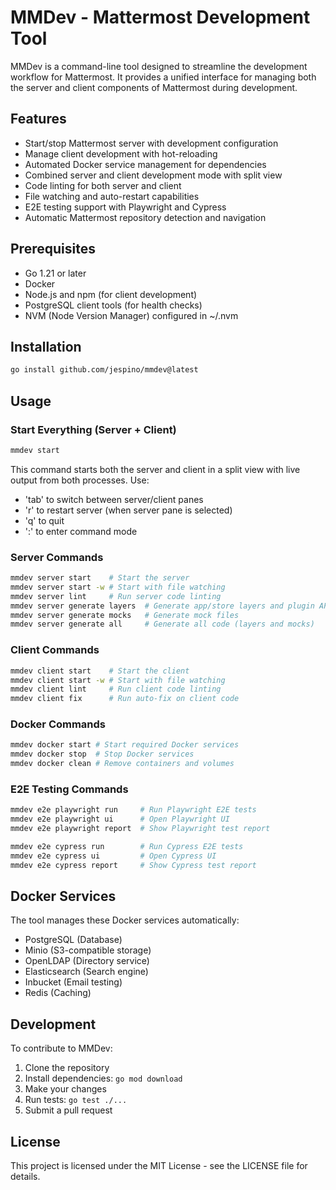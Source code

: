 # MMDev - Mattermost Development Tool

MMDev is a command-line tool designed to streamline the development workflow for Mattermost. It provides a unified interface for managing both the server and client components of Mattermost during development.

## Features

- Start/stop Mattermost server with development configuration
- Manage client development with hot-reloading
- Automated Docker service management for dependencies
- Combined server and client development mode with split view
- Code linting for both server and client
- File watching and auto-restart capabilities
- E2E testing support with Playwright and Cypress
- Automatic Mattermost repository detection and navigation

## Prerequisites

- Go 1.21 or later
- Docker
- Node.js and npm (for client development)
- PostgreSQL client tools (for health checks)
- NVM (Node Version Manager) configured in ~/.nvm

## Installation

```bash
go install github.com/jespino/mmdev@latest
```

## Usage

### Start Everything (Server + Client)

```bash
mmdev start
```

This command starts both the server and client in a split view with live output from both processes. Use:
- 'tab' to switch between server/client panes
- 'r' to restart server (when server pane is selected)
- 'q' to quit
- ':' to enter command mode

### Server Commands

```bash
mmdev server start    # Start the server
mmdev server start -w # Start with file watching
mmdev server lint     # Run server code linting
mmdev server generate layers  # Generate app/store layers and plugin API
mmdev server generate mocks   # Generate mock files
mmdev server generate all     # Generate all code (layers and mocks)
```

### Client Commands

```bash
mmdev client start    # Start the client
mmdev client start -w # Start with file watching
mmdev client lint     # Run client code linting
mmdev client fix      # Run auto-fix on client code
```

### Docker Commands

```bash
mmdev docker start # Start required Docker services
mmdev docker stop  # Stop Docker services
mmdev docker clean # Remove containers and volumes
```

### E2E Testing Commands

```bash
mmdev e2e playwright run     # Run Playwright E2E tests
mmdev e2e playwright ui      # Open Playwright UI
mmdev e2e playwright report  # Show Playwright test report

mmdev e2e cypress run        # Run Cypress E2E tests
mmdev e2e cypress ui         # Open Cypress UI
mmdev e2e cypress report     # Show Cypress test report
```

## Docker Services

The tool manages these Docker services automatically:
- PostgreSQL (Database)
- Minio (S3-compatible storage)
- OpenLDAP (Directory service)
- Elasticsearch (Search engine)
- Inbucket (Email testing)
- Redis (Caching)

## Development

To contribute to MMDev:

1. Clone the repository
2. Install dependencies: `go mod download`
3. Make your changes
4. Run tests: `go test ./...`
5. Submit a pull request

## License

This project is licensed under the MIT License - see the LICENSE file for details.
